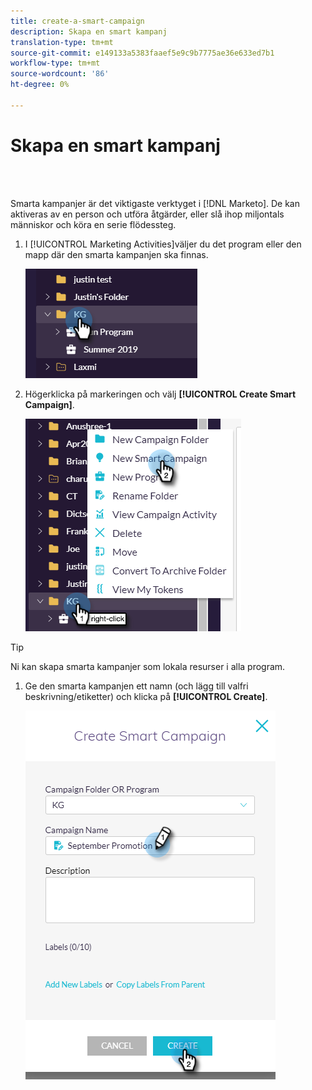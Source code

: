 ```yaml
---
title: create-a-smart-campaign
description: Skapa en smart kampanj
translation-type: tm+mt
source-git-commit: e149133a5383faaef5e9c9b7775ae36e633ed7b1
workflow-type: tm+mt
source-wordcount: '86'
ht-degree: 0%

---
```



# Skapa en smart kampanj

<br> 

Smarta kampanjer är det viktigaste verktyget i [!DNL Marketo]. De kan aktiveras av en person och utföra åtgärder, eller slå ihop miljontals människor och köra en serie flödessteg.

1. I [!UICONTROL Marketing Activities]väljer du det program eller den mapp där den smarta kampanjen ska finnas.

   ![Bild ett](/help/sky/assets/smart-campaigns/create-a-smart-campaign/create-a-smart-campaign-1.png)

1. Högerklicka på markeringen och välj **[!UICONTROL Create Smart Campaign]**.

   ![Bild två](/help/sky/assets/smart-campaigns/create-a-smart-campaign/create-a-smart-campaign-2.png)

>[!TIP]
>
>Ni kan skapa smarta kampanjer som lokala resurser i alla program.

1. Ge den smarta kampanjen ett namn (och lägg till valfri beskrivning/etiketter) och klicka på **[!UICONTROL Create]**.

   ![Bild tre](/help/sky/assets/smart-campaigns/create-a-smart-campaign/create-a-smart-campaign-3.png)
